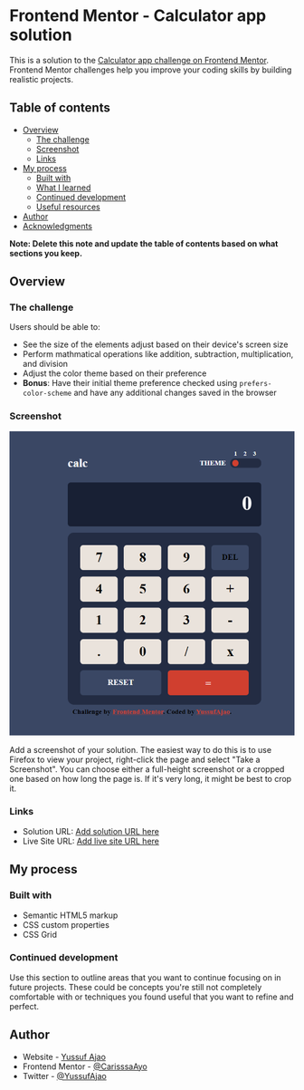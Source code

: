 # Frontend Mentor - Calculator app solution

This is a solution to the [Calculator app challenge on Frontend Mentor](https://www.frontendmentor.io/challenges/calculator-app-9lteq5N29). Frontend Mentor challenges help you improve your coding skills by building realistic projects. 

## Table of contents

- [Overview](#overview)
  - [The challenge](#the-challenge)
  - [Screenshot](#screenshot)
  - [Links](#links)
- [My process](#my-process)
  - [Built with](#built-with)
  - [What I learned](#what-i-learned)
  - [Continued development](#continued-development)
  - [Useful resources](#useful-resources)
- [Author](#author)
- [Acknowledgments](#acknowledgments)

**Note: Delete this note and update the table of contents based on what sections you keep.**

## Overview

### The challenge

Users should be able to:

- See the size of the elements adjust based on their device's screen size
- Perform mathmatical operations like addition, subtraction, multiplication, and division
- Adjust the color theme based on their preference
- **Bonus**: Have their initial theme preference checked using `prefers-color-scheme` and have any additional changes saved in the browser

### Screenshot

![](./screencapture-127-0-0-1-5500-index-html-2021-06-06-09_28_14.png)

Add a screenshot of your solution. The easiest way to do this is to use Firefox to view your project, right-click the page and select "Take a Screenshot". You can choose either a full-height screenshot or a cropped one based on how long the page is. If it's very long, it might be best to crop it.



### Links

- Solution URL: [Add solution URL here](https://github.com/carissaayo/calculator-app)
- Live Site URL: [Add live site URL here](https://calculator-app-frontendmentor.netlify.app/)

## My process

### Built with

- Semantic HTML5 markup
- CSS custom properties
- CSS Grid






### Continued development

Use this section to outline areas that you want to continue focusing on in future projects. These could be concepts you're still not completely comfortable with or techniques you found useful that you want to refine and perfect.




## Author

- Website - [Yussuf Ajao](https://yussufajao.netlify.app/)
- Frontend Mentor - [@CarisssaAyo](https://www.frontendmentor.io/profile/CarisssaAyo)
- Twitter - [@YussufAjao](https://twitter.com/YussufAjao)


